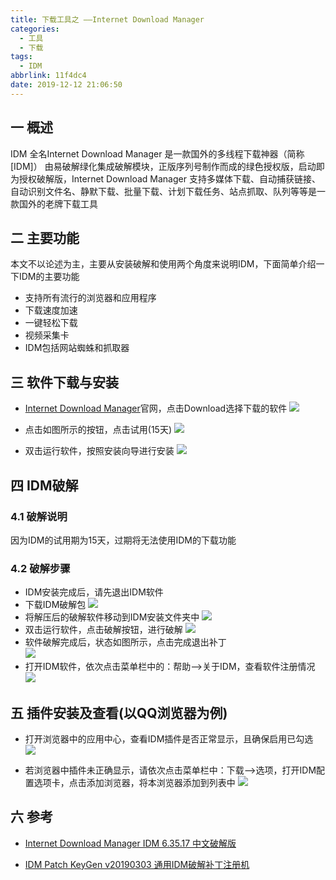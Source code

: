 ```yaml
---
title: 下载工具之 ——Internet Download Manager
categories:
  - 工具
  - 下载
tags:
  - IDM
abbrlink: 11f4dc4
date: 2019-12-12 21:06:50
---
```

## 一 概述

IDM 全名Internet Download Manager  是一款国外的多线程下载神器（简称[IDM]） 由易破解绿化集成破解模块，正版序列号制作而成的绿色授权版，启动即为授权破解版，Internet Download Manager 支持多媒体下载、自动捕获链接、自动识别文件名、静默下载、批量下载、计划下载任务、站点抓取、队列等等是一款国外的老牌下载工具  

<!--more-->

## 二 主要功能

本文不以论述为主，主要从安装破解和使用两个角度来说明IDM，下面简单介绍一下IDM的主要功能  
* 支持所有流行的浏览器和应用程序
* 下载速度加速
* 一键轻松下载
* 视频采集卡
* IDM包括网站蜘蛛和抓取器

## 三 软件下载与安装

* [Internet Download Manager][1]官网，点击Download选择下载的软件
![][2]
* 点击如图所示的按钮，点击试用(15天)
![][3]

* 双击运行软件，按照安装向导进行安装
![][4]

## 四 IDM破解

### 4.1 破解说明

因为IDM的试用期为15天，过期将无法使用IDM的下载功能

### 4.2 破解步骤

* IDM安装完成后，请先退出IDM软件
* 下载IDM破解包
![][5]
* 将解压后的破解软件移动到IDM安装文件夹中 
![][6]
* 双击运行软件，点击破解按钮，进行破解
![][7]
* 软件破解完成后，状态如图所示，点击完成退出补丁  
![][8]
* 打开IDM软件，依次点击菜单栏中的：帮助—>关于IDM，查看软件注册情况
![][9]

## 五 插件安装及查看(以QQ浏览器为例)

* 打开浏览器中的应用中心，查看IDM插件是否正常显示，且确保启用已勾选  
![][10]

* 若浏览器中插件未正确显示，请依次点击菜单栏中：下载—>选项，打开IDM配置选项卡，点击添加浏览器，将本浏览器添加到列表中
![][11]

## 六 参考 

* [Internet Download Manager IDM 6.35.17 中文破解版](http://www.ypojie.com/1212.html)

* [IDM Patch KeyGen v20190303 通用IDM破解补丁注册机](http://www.ypojie.com/7212.html)




[1]:http://www.internetdownloadmanager.com/
[2]:https://cdn.jsdelivr.net/gh/pgzxc/CDN/blog-image/idm-download-home-page.png
[3]:https://cdn.jsdelivr.net/gh/pgzxc/CDN/blog-image/idm-download-for-try-download.png
[4]:https://cdn.jsdelivr.net/gh/pgzxc/CDN/blog-image/idm-install-guide-instration.png
[5]:https://cdn.jsdelivr.net/gh/pgzxc/CDN/blog-image/imd-crack-software.png
[6]:https://cdn.jsdelivr.net/gh/pgzxc/CDN/blog-image/idm-crack-move-to-install-file.png
[7]:https://cdn.jsdelivr.net/gh/pgzxc/CDN/blog-image/idm-crash-file-enable.png
[8]:https://cdn.jsdelivr.net/gh/pgzxc/CDN/blog-image/idm-crack-enable-finished.png
[9]:https://cdn.jsdelivr.net/gh/pgzxc/CDN/blog-image/idm-licence-finished.png
[10]:https://cdn.jsdelivr.net/gh/pgzxc/CDN/blog-image/idm-brower-iscorrect.png
[11]:https://cdn.jsdelivr.net/gh/pgzxc/CDN/blog-image/idm-brower-add-new.png